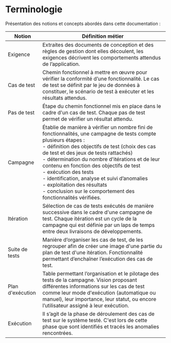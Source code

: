 # Terminologie

Présentation des notions et concepts abordés dans cette documentation :

|Notion|Définition métier
|--|--|
|Exigence|Extraites des documents de conception et des règles de gestion dont elles découlent, les exigences décrivent les comportements attendus de l’application.
|Cas de test|Chemin fonctionnel à mettre en œuvre pour vérifier la conformité d’une fonctionnalité. Le cas de test se définit par le jeu de données à constituer, le scénario de test à exécuter et les résultats attendus.
|Pas de test|Étape du chemin fonctionnel mis en place dans le cadre d'un cas de test. Chaque pas de test permet de vérifier un résultat attendu.
|Campagne|Établie de manière à vérifier un nombre fini de fonctionnalités, une campagne de tests compte plusieurs étapes : <br/>- définition des objectifs de test (choix des cas de test et des jeux de tests rattachés)<br/>- détermination du nombre d'itérations et de leur contenu en fonction des objectifs de test <br/>- exécution des tests<br/>- identification, analyse et suivi d’anomalies <br/>- exploitation des résultats <br/>- conclusion sur le comportement des fonctionnalités vérifiées.
|Itération|Sélection de cas de tests exécutés de manière successive dans le cadre d'une campagne de test. Chaque itération est un cycle de la campagne qui est définie par un laps de temps entre deux livraisons de développements.
|Suite de tests |Manière d’organiser les cas de test, de les regrouper afin de créer une image d'une partie du plan de test d'une itération. Fonctionnalité permettant d’enchaîner l’exécution des cas de test.
|Plan d'exécution |Table permettant l’organisation et le pilotage des tests de la campagne. Vision proposant différentes informations sur les cas de test comme leur mode d'exécution (automatique ou manuel), leur importance, leur statut, ou encore l’utilisateur assigné à leur exécution.
|Exécution|Il s’agit de la phase de déroulement des cas de test sur le système testé. C'est lors de cette phase que sont identifiés et tracés les anomalies rencontrées.

<!--stackedit_data:
eyJoaXN0b3J5IjpbLTg3MzI2MzM4LC0xNTEyNjU5NTg2XX0=
-->
